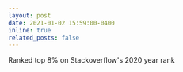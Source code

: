 ```yaml
---
layout: post
date: 2021-01-02 15:59:00-0400
inline: true
related_posts: false
---
```


Ranked top 8% on Stackoverflow's 2020 year rank

<!-- I was in top 8% of [Stackoverflow's 2020 year rank](https://stackexchange.com/leagues/1/year/stackoverflow/2020-01-01/10473854?sort=reputationchange#10473854) answering questions tagged with language-model, nlp and pytorch. -->

